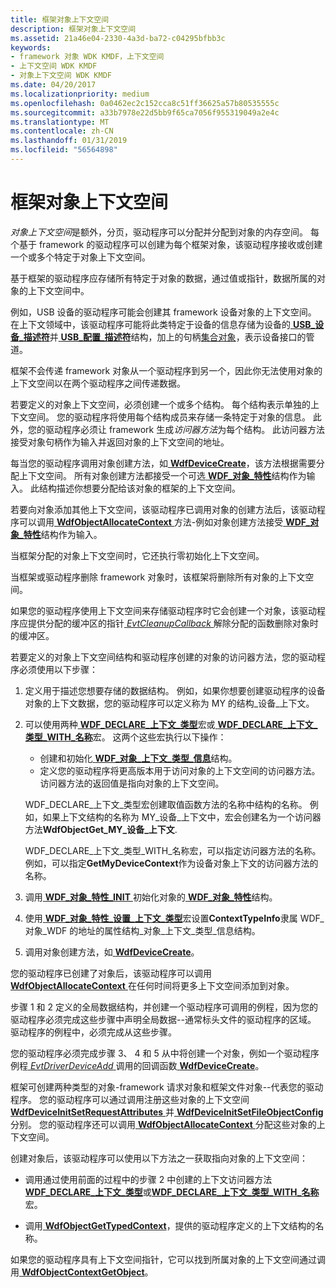 ```yaml
---
title: 框架对象上下文空间
description: 框架对象上下文空间
ms.assetid: 21a46e04-2330-4a3d-ba72-c04295bfbb3c
keywords:
- framework 对象 WDK KMDF，上下文空间
- 上下文空间 WDK KMDF
- 对象上下文空间 WDK KMDF
ms.date: 04/20/2017
ms.localizationpriority: medium
ms.openlocfilehash: 0a0462ec2c152cca8c51ff36625a57b80535555c
ms.sourcegitcommit: a33b7978e22d5bb9f65ca7056f955319049a2e4c
ms.translationtype: MT
ms.contentlocale: zh-CN
ms.lasthandoff: 01/31/2019
ms.locfileid: "56564898"
---
```

# <a name="framework-object-context-space"></a>框架对象上下文空间





*对象上下文空间*是额外，分页，驱动程序可以分配并分配到对象的内存空间。 每个基于 framework 的驱动程序可以创建为每个框架对象，该驱动程序接收或创建一个或多个特定于对象上下文空间。

基于框架的驱动程序应存储所有特定于对象的数据，通过值或指针，数据所属的对象的上下文空间中。

例如，USB 设备的驱动程序可能会创建其 framework 设备对象的上下文空间。 在上下文领域中，该驱动程序可能将此类特定于设备的信息存储为设备的[ **USB\_设备\_描述符**](https://msdn.microsoft.com/library/windows/hardware/ff539280)并[ **USB\_配置\_描述符**](https://msdn.microsoft.com/library/windows/hardware/ff539241)结构，加上的句柄[集合对象](framework-object-collections.md)，表示设备接口的管道。

框架不会传递 framework 对象从一个驱动程序到另一个，因此你无法使用对象的上下文空间以在两个驱动程序之间传递数据。

若要定义的对象上下文空间，必须创建一个或多个结构。 每个结构表示单独的上下文空间。 您的驱动程序将使用每个结构成员来存储一条特定于对象的信息。 此外，您的驱动程序必须让 framework 生成*访问器方法*为每个结构。 此访问器方法接受对象句柄作为输入并返回对象的上下文空间的地址。

每当您的驱动程序调用对象创建方法，如[ **WdfDeviceCreate**](https://msdn.microsoft.com/library/windows/hardware/ff545926)，该方法根据需要分配上下文空间。 所有对象创建方法都接受一个可选[ **WDF\_对象\_特性**](https://msdn.microsoft.com/library/windows/hardware/ff552400)结构作为输入。 此结构描述你想要分配给该对象的框架的上下文空间。

若要向对象添加其他上下文空间，该驱动程序已调用对象的创建方法后，该驱动程序可以调用[ **WdfObjectAllocateContext** ](https://msdn.microsoft.com/library/windows/hardware/ff548723)方法-例如对象创建方法接受[ **WDF\_对象\_特性**](https://msdn.microsoft.com/library/windows/hardware/ff552400)结构作为输入。

当框架分配的对象上下文空间时，它还执行零初始化上下文空间。

当框架或驱动程序删除 framework 对象时，该框架将删除所有对象的上下文空间。

如果您的驱动程序使用上下文空间来存储驱动程序时它会创建一个对象，该驱动程序应提供分配的缓冲区的指针[ *EvtCleanupCallback* ](https://msdn.microsoft.com/library/windows/hardware/ff540840)解除分配的函数删除对象时的缓冲区。

若要定义的对象上下文空间结构和驱动程序创建的对象的访问器方法，您的驱动程序必须使用以下步骤：

1.  定义用于描述您想要存储的数据结构。 例如，如果你想要创建驱动程序的设备对象的上下文数据，您的驱动程序可以定义称为 MY 的结构\_设备\_上下文。

2.  可以使用两种[ **WDF\_DECLARE\_上下文\_类型**](https://msdn.microsoft.com/library/windows/hardware/ff551250)宏或[ **WDF\_DECLARE\_上下文\_类型\_WITH\_名称**](https://msdn.microsoft.com/library/windows/hardware/ff551252)宏。 这两个这些宏执行以下操作：

    -   创建和初始化[ **WDF\_对象\_上下文\_类型\_信息**](https://msdn.microsoft.com/library/windows/hardware/ff552407)结构。
    -   定义您的驱动程序将更高版本用于访问对象的上下文空间的访问器方法。 访问器方法的返回值是指向对象的上下文空间。

    WDF\_DECLARE\_上下文\_类型宏创建取值函数方法的名称中结构的名称。 例如，如果上下文结构的名称为 MY\_设备\_上下文中，宏会创建名为一个访问器方法**WdfObjectGet\_MY\_设备\_上下文**.

    WDF\_DECLARE\_上下文\_类型\_WITH\_名称宏，可以指定访问器方法的名称。 例如，可以指定**GetMyDeviceContext**作为设备对象上下文的访问器方法的名称。

3.  调用[ **WDF\_对象\_特性\_INIT** ](https://msdn.microsoft.com/library/windows/hardware/ff552402)初始化对象的[ **WDF\_对象\_特性**](https://msdn.microsoft.com/library/windows/hardware/ff552400)结构。

4.  使用[ **WDF\_对象\_特性\_设置\_上下文\_类型**](https://msdn.microsoft.com/library/windows/hardware/ff552405)宏设置**ContextTypeInfo**隶属 WDF\_对象\_WDF 的地址的属性结构\_对象\_上下文\_类型\_信息结构。

5.  调用对象创建方法，如[ **WdfDeviceCreate**](https://msdn.microsoft.com/library/windows/hardware/ff545926)。

您的驱动程序已创建了对象后，该驱动程序可以调用[ **WdfObjectAllocateContext** ](https://msdn.microsoft.com/library/windows/hardware/ff548723)在任何时间将更多上下文空间添加到对象。

步骤 1 和 2 定义的全局数据结构，并创建一个驱动程序可调用的例程，因为您的驱动程序必须完成这些步骤中声明全局数据--通常标头文件的驱动程序的区域。 驱动程序的例程中，必须完成从这些步骤。

您的驱动程序必须完成步骤 3、 4 和 5 从中将创建一个对象，例如一个驱动程序例程[ *EvtDriverDeviceAdd* ](https://msdn.microsoft.com/library/windows/hardware/ff541693)调用的回调函数[ **WdfDeviceCreate**](https://msdn.microsoft.com/library/windows/hardware/ff545926)。

框架可创建两种类型的对象-framework 请求对象和框架文件对象--代表您的驱动程序。 您的驱动程序可以通过调用注册这些对象的上下文空间[ **WdfDeviceInitSetRequestAttributes** ](https://msdn.microsoft.com/library/windows/hardware/ff546786)并[ **WdfDeviceInitSetFileObjectConfig**](https://msdn.microsoft.com/library/windows/hardware/ff546107)分别。 您的驱动程序还可以调用[ **WdfObjectAllocateContext** ](https://msdn.microsoft.com/library/windows/hardware/ff548723)分配这些对象的上下文空间。

创建对象后，该驱动程序可以使用以下方法之一获取指向对象的上下文空间：

-   调用通过使用前面的过程中的步骤 2 中创建的上下文访问器方法[ **WDF\_DECLARE\_上下文\_类型**](https://msdn.microsoft.com/library/windows/hardware/ff551250)或[**WDF\_DECLARE\_上下文\_类型\_WITH\_名称**](https://msdn.microsoft.com/library/windows/hardware/ff551252)宏。

-   调用[ **WdfObjectGetTypedContext**](https://msdn.microsoft.com/library/windows/hardware/ff548749)，提供的驱动程序定义的上下文结构的名称。

如果您的驱动程序具有上下文空间指针，它可以找到所属对象的上下文空间通过调用[ **WdfObjectContextGetObject**](https://msdn.microsoft.com/library/windows/hardware/ff548727)。

 

 





